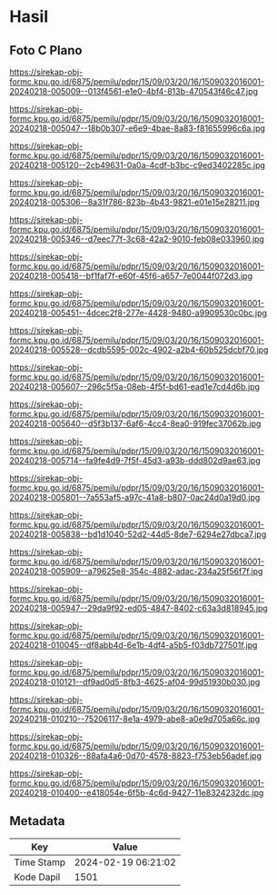 # Hasil

## Foto C Plano

https://sirekap-obj-formc.kpu.go.id/6875/pemilu/pdpr/15/09/03/20/16/1509032016001-20240218-005009--013f4561-e1e0-4bf4-813b-470543f46c47.jpg

https://sirekap-obj-formc.kpu.go.id/6875/pemilu/pdpr/15/09/03/20/16/1509032016001-20240218-005047--18b0b307-e6e9-4bae-8a83-f81655996c6a.jpg

https://sirekap-obj-formc.kpu.go.id/6875/pemilu/pdpr/15/09/03/20/16/1509032016001-20240218-005120--2cb49631-0a0a-4cdf-b3bc-c9ed3402285c.jpg

https://sirekap-obj-formc.kpu.go.id/6875/pemilu/pdpr/15/09/03/20/16/1509032016001-20240218-005306--8a31f786-823b-4b43-9821-e01e15e28211.jpg

https://sirekap-obj-formc.kpu.go.id/6875/pemilu/pdpr/15/09/03/20/16/1509032016001-20240218-005346--d7eec77f-3c68-42a2-9010-feb08e033960.jpg

https://sirekap-obj-formc.kpu.go.id/6875/pemilu/pdpr/15/09/03/20/16/1509032016001-20240218-005418--bf1faf7f-e60f-45f6-a657-7e0044f072d3.jpg

https://sirekap-obj-formc.kpu.go.id/6875/pemilu/pdpr/15/09/03/20/16/1509032016001-20240218-005451--4dcec2f8-277e-4428-9480-a9909530c0bc.jpg

https://sirekap-obj-formc.kpu.go.id/6875/pemilu/pdpr/15/09/03/20/16/1509032016001-20240218-005528--dcdb5595-002c-4902-a2b4-60b525dcbf70.jpg

https://sirekap-obj-formc.kpu.go.id/6875/pemilu/pdpr/15/09/03/20/16/1509032016001-20240218-005607--296c5f5a-08eb-4f5f-bd61-ead1e7cd4d6b.jpg

https://sirekap-obj-formc.kpu.go.id/6875/pemilu/pdpr/15/09/03/20/16/1509032016001-20240218-005640--d5f3b137-6af6-4cc4-8ea0-919fec37062b.jpg

https://sirekap-obj-formc.kpu.go.id/6875/pemilu/pdpr/15/09/03/20/16/1509032016001-20240218-005714--fa9fe4d9-7f5f-45d3-a93b-ddd802d9ae63.jpg

https://sirekap-obj-formc.kpu.go.id/6875/pemilu/pdpr/15/09/03/20/16/1509032016001-20240218-005801--7a553af5-a97c-41a8-b807-0ac24d0a19d0.jpg

https://sirekap-obj-formc.kpu.go.id/6875/pemilu/pdpr/15/09/03/20/16/1509032016001-20240218-005838--bd1d1040-52d2-44d5-8de7-6294e27dbca7.jpg

https://sirekap-obj-formc.kpu.go.id/6875/pemilu/pdpr/15/09/03/20/16/1509032016001-20240218-005909--a79625e8-354c-4882-adac-234a25f56f7f.jpg

https://sirekap-obj-formc.kpu.go.id/6875/pemilu/pdpr/15/09/03/20/16/1509032016001-20240218-005947--29da9f92-ed05-4847-8402-c63a3d818945.jpg

https://sirekap-obj-formc.kpu.go.id/6875/pemilu/pdpr/15/09/03/20/16/1509032016001-20240218-010045--df8abb4d-6e1b-4df4-a5b5-f03db727501f.jpg

https://sirekap-obj-formc.kpu.go.id/6875/pemilu/pdpr/15/09/03/20/16/1509032016001-20240218-010121--df9ad0d5-8fb3-4625-af04-99d51930b030.jpg

https://sirekap-obj-formc.kpu.go.id/6875/pemilu/pdpr/15/09/03/20/16/1509032016001-20240218-010210--75206117-8e1a-4979-abe8-a0e9d705a66c.jpg

https://sirekap-obj-formc.kpu.go.id/6875/pemilu/pdpr/15/09/03/20/16/1509032016001-20240218-010326--88afa4a6-0d70-4578-8823-f753eb56adef.jpg

https://sirekap-obj-formc.kpu.go.id/6875/pemilu/pdpr/15/09/03/20/16/1509032016001-20240218-010400--e418054e-6f5b-4c6d-9427-11e8324232dc.jpg


## Metadata

| Key        | Value               |
| ---------- | ------------------- |
| Time Stamp | 2024-02-19 06:21:02 |
| Kode Dapil | 1501                |



